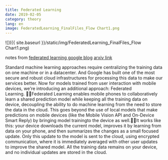 ```yaml
---
title: Federated Learning
date: 2019-02-05
category: theory
lang: en
image: FederatedLearning_FinalFiles_Flow Chart1.png
---
```

![]({{ site.baseurl }}/static/img/FederatedLearning_FinalFiles_Flow Chart1.png)

notes from [federated learning google blog](https://ai.googleblog.com/2017/04/federated-learning-collaborative.html)
[arxiv link](https://arxiv.org/pdf/1902.01046.pdf)

Standard machine learning approaches require centralizing the training data on one machine or in a datacenter. And Google has built one of the most secure and robust cloud infrastructures for processing this data to make our services better. Now for models trained from user interaction with mobile devices, we're introducing an additional approach: Federated Learning. Federated Learning enables mobile phones to collaboratively learn a shared prediction model while keeping all the training data on device, decoupling the ability to do machine learning from the need to store the data in the cloud. This goes beyond the use of local models that make predictions on mobile devices (like the Mobile Vision API and On-Device Smart Reply) by bringing model trainingto the device as well.It works like this: your device downloads the current model, improves it by learning from data on your phone, and then summarizes the changes as a small focused update. Only this update to the model is sent to the cloud, using encrypted communication, where it is immediately averaged with other user updates to improve the shared model. All the training data remains on your device, and no individual updates are stored in the cloud. 
